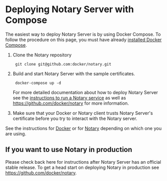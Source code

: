 <!--[metadata]>
+++
title = "Deploying Notary"
description = "Deploying Notary"
keywords = ["trust, security, notary, deployment"]
[menu.main]
parent= "smn_content_trust"
+++
<![end-metadata]-->

# Deploying Notary Server with Compose

The easiest way to deploy Notary Server is by using Docker Compose. To follow the procedure on this page, you must have already [installed Docker Compose](https://docs.docker.com/compose/install/).

1. Clone the Notary repository

        git clone git@github.com:docker/notary.git

2. Build and start Notary Server with the sample certificates.

        docker-compose up -d


    For more detailed documentation about how to deploy Notary Server see the [instructions to run a Notary service](/notary/running_a_service.md) as well as https://github.com/docker/notary for more information.
3. Make sure that your Docker or Notary client trusts Notary Server's certificate before you try to interact with the Notary server.

See the instructions for [Docker](../../reference/commandline/cli.md#notary) or
for [Notary](https://github.com/docker/notary#using-notary) depending on which one you are using.

## If you want to use Notary in production

Please check back here for instructions after Notary Server has an official
stable release. To get a head start on deploying Notary in production see
https://github.com/docker/notary.
